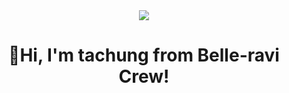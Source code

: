 <div align="center">
  <img src="https://github.com/tachung2/tachung2/assets/40621278/f132879a-87ac-4d41-9746-4de52c73b58c">
  <h1>👋Hi, I'm tachung from Belle-ravi Crew!</h1>
</div>
